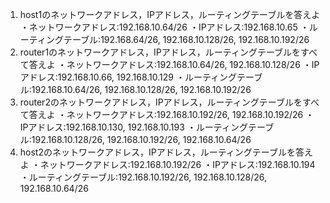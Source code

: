 1. host1のネットワークアドレス，IPアドレス，ルーティングテーブルを答えよ
・ネットワークアドレス:192.168.10.64/26
・IPアドレス:192.168.10.65
・ルーティングテーブル:192.168.64/26, 192.168.10.128/26, 192.168.10.192/26
2. router1のネットワークアドレス，IPアドレス，ルーティングテーブルをすべて答えよ
・ネットワークアドレス:192.168.10.64/26, 192.168.10.128/26
・IPアドレス:192.168.10.66, 192.168.10.129
・ルーティングテーブル:192.168.10.64/26, 192.168.10.128/26, 192.168.10.192/26
3. router2のネットワークアドレス，IPアドレス，ルーティングテーブルをすべて答えよ
・ネットワークアドレス:192.168.10.192/26, 192.168.10.192/26
・IPアドレス:192.168.10.130, 192.168.10.193
・ルーティングテーブル:192.168.10.128/26, 192.168.10.192/26, 192.168.10.64/26
4. host2のネットワークアドレス，IPアドレス，ルーティングテーブルを答えよ
・ネットワークアドレス:192.168.10.192/26
・IPアドレス:192.168.10.194
・ルーティングテーブル:192.168.10.192/26, 192.168.10.128/26, 192.168.10.64/26

